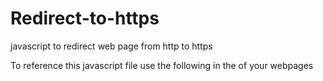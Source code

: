 # Redirect-to-https
javascript to redirect web page from http to https

To reference this javascript file use the following in the <head> of your webpages
  
<script src="../scripts/redirectToHttps.js"></script>
